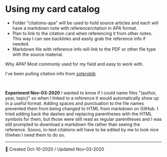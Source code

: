 # Using my card catalog
- Folder "citations-apa" will be used to hold source articles and each will have a markdown note with reference/citation in APA format.
- Plan to link to the citation card when referencing it from other notes. This way I can see backlinks and easily grab the reference info if needed.
- Markdown file with reference info will link to the PDF or other file type with the source material.

Why APA? Most commonly used for my field and easy to work with.

I've been pulling citation info from [zoterobib](https://zbib.org/)

<br>


**Experiment Nov-03-2020**
I wanted to know if I could name files "(author, year, topic)" so when I linked to a reference it would automatically show up in a useful format. Adding spaces and punctuation to the file names prevented them from being changed to HTML from markdown on GitHub. I tried adding back the dashes and replacing parentheses with the HTML symbols for them, but those were still read as regular parentheses and I was still prompted to download a markdown file rather than seeing the reference. Soooo, in-text citations will have to be edited by me to look nice if/when I need them to do so.


---


🔔 Created Oct-10-2020 / Updated Nov-03-2020